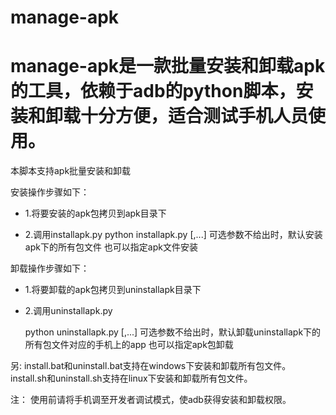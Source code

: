 manage-apk
====================
# manage-apk是一款批量安装和卸载apk的工具，依赖于adb的python脚本，安装和卸载十分方便，适合测试手机人员使用。 
本脚本支持apk批量安装和卸载

安装操作步骤如下：

* 1.将要安装的apk包拷贝到apk目录下

* 2.调用installapk.py
  python installapk.py [<apkname1>,<apkname2>...] 
  可选参数不给出时，默认安装apk下的所有包文件
  也可以指定apk文件安装

卸载操作步骤如下：  

* 1.将要卸载的apk包拷贝到uninstallapk目录下 

* 2.调用uninstallapk.py

  python uninstallapk.py [<apkname1>,<apkname2>...] 
  可选参数不给出时，默认卸载uninstallapk下的所有包文件对应的手机上的app 
  也可以指定apk包卸载

 另:
 install.bat和uninstall.bat支持在windows下安装和卸载所有包文件。
 install.sh和uninstall.sh支持在linux下安装和卸载所有包文件。 
 
 注：
 使用前请将手机调至开发者调试模式，使adb获得安装和卸载权限。
